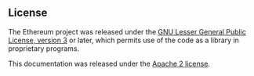 ## License

The Ethereum project was released under the [GNU Lesser General Public License, version 3](https://www.gnu.org/licenses/lgpl-3.0.en.html) or later, which permits use of the code as a library in proprietary programs.

This documentation was released under the [Apache 2 license](https://www.apache.org/licenses/LICENSE-2.0).

